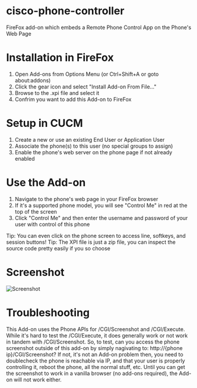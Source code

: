 # cisco-phone-controller
FireFox add-on which embeds a Remote Phone Control App on the Phone's Web Page

# Installation in FireFox
1. Open Add-ons from Options Menu (or Ctrl+Shift+A or goto about:addons)
2. Click the gear icon and select "Install Add-on From File..."
3. Browse to the .xpi file and select it
4. Confrim you want to add this Add-on to FireFox

# Setup in CUCM
1. Create a new or use an existing End User or Application User
2. Associate the phone(s) to this user (no special groups to assign)
3. Enable the phone's web server on the phone page if not already enabled

# Use the Add-on
1. Navigate to the phone's web page in your FireFox browser
2. If it's a supported phone model, you will see "Control Me" in red at the top of the screen
3. Click "Control Me" and then enter the username and password of your user with control of this phone

Tip: You can even click on the phone screen to access line, softkeys, and session buttons!
Tip: The XPI file is just a zip file, you can inspect the source code pretty easily if you so choose

# Screenshot
![Screenshot](https://i.imgur.com/SOCAAE3.png)

# Troubleshooting
This Add-on uses the Phone APIs for /CGI/Screenshot and /CGI/Execute.  While it's hard to test the /CGI/Execute, it does generally work or not work in tandem with /CGI/Screenshot.
So, to test, can you access the phone screenshot outside of this add-on by simply nagivating to: http://{phone ip}/CGI/Screenshot?  If not, it's not an Add-on problem then, you need to doublecheck the phone is reachable via IP, and that your user is properly controlling it, reboot the phone, all the normal stuff, etc.  Until you can get the screenshot to work in a vanilla browser (no add-ons required), the Add-on will not work either.
